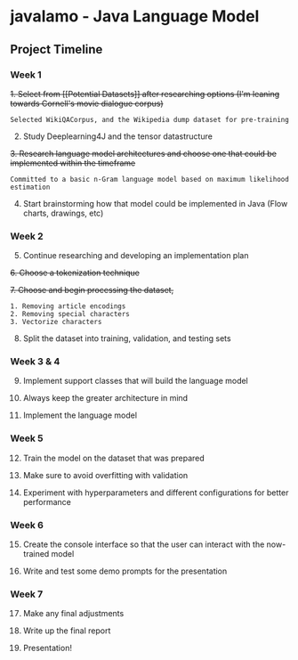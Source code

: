 # javalamo - Java Language Model

## Project Timeline

### Week 1 

~~1. Select from [[Potential Datasets]] after researching options (I'm leaning towards Cornell's movie dialogue corpus)~~

	Selected WikiQACorpus, and the Wikipedia dump dataset for pre-training

2. Study Deeplearning4J and the tensor datastructure

~~3. Research language model architectures and choose one that could be implemented within the timeframe~~

	Committed to a basic n-Gram language model based on maximum likelihood estimation

4. Start brainstorming how that model could be implemented in Java (Flow charts, drawings, etc)

### Week 2

5. Continue researching and developing an implementation plan

~~6. Choose a tokenization technique~~
	
~~7. Choose and begin processing the dataset,~~
	
	1. Removing article encodings
	2. Removing special characters
 	3. Vectorize characters
	
8. Split the dataset into training, validation, and testing sets

### Week 3 & 4

9. Implement support classes that will build the language model

10. Always keep the greater architecture in mind

11. Implement the language model

### Week 5

12. Train the model on the dataset that was prepared

13. Make sure to avoid overfitting with validation

14. Experiment with hyperparameters and different configurations for better performance

### Week 6

15. Create the console interface so that the user can interact with the now-trained model

16. Write and test some demo prompts for the presentation

### Week 7

17. Make any final adjustments

18. Write up the final report

19. Presentation!
